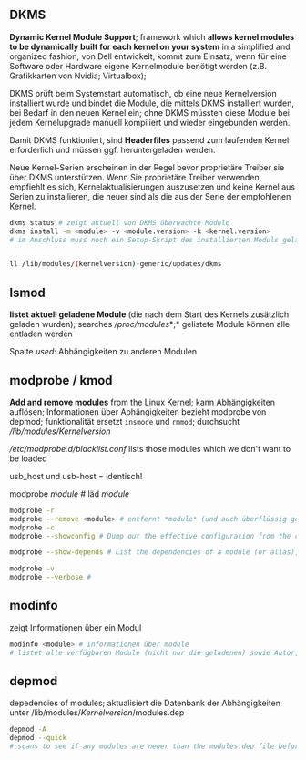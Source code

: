 ## DKMS

**Dynamic Kernel Module Support**; framework which **allows kernel modules to be dynamically built for each kernel on your  system** in a simplified and organized fashion; von Dell entwickelt; kommt zum Einsatz, wenn für eine Software oder Hardware eigene Kernelmodule benötigt werden (z.B. Grafikkarten von Nvidia; Virtualbox); 

DKMS prüft beim Systemstart automatisch, ob eine neue Kernelversion installiert wurde und bindet die Module, die mittels DKMS installiert wurden, bei Bedarf in den neuen Kernel ein; ohne DKMS müssten diese Module bei jedem Kernelupgrade manuell kompiliert und wieder eingebunden werden.

Damit DKMS funktioniert, sind **Headerfiles** passend zum laufenden Kernel erforderlich und müssen ggf. heruntergeladen werden.

Neue Kernel-Serien erscheinen in der Regel bevor proprietäre Treiber sie über DKMS unterstützen. Wenn Sie proprietäre Treiber verwenden, empfiehlt es sich, Kernelaktualisierungen auszusetzen und keine Kernel aus Serien zu installieren, die neuer sind als die aus der Serie der empfohlenen Kernel.

```sh
dkms status # zeigt aktuell von DKMS überwachte Module
dkms install -m <module> -v <module.version> -k <kernel.version> 
# im Anschluss muss noch ein Setup-Skript des installierten Moduls geladen werden.


ll /lib/modules/(kernelversion)-generic/updates/dkms
```

## lsmod

**listet aktuell geladene Module** (die nach dem Start des Kernels zusätzlich geladen wurden); 
searches */proc/modules**;* gelistete Module können alle entladen werden

Spalte *used*: Abhängigkeiten zu anderen Modulen

## modprobe / kmod

**Add and remove modules** from the Linux Kernel; kann Abhängigkeiten auflösen; Informationen über Abhängigkeiten bezieht modprobe von depmod; funktionalität ersetzt `insmode` und `rmmod`; durchsucht */lib/modules/Kernelversion*

*/etc/modprobe.d/blacklist.conf* 
lists those modules which we don't want to be loaded

usb_host und usb-host = identisch!

modprobe *module* # läd *module*

```sh
modprobe -r
modprobe --remove <module> # entfernt *module* (und auch überflüssig gewordene andere)
modprobe -c
modprobe --showconfig # Dump out the effective configuration from the config directory and exit.

modprobe --show-depends # List the dependencies of a module (or alias), including the module itself. This produces a (possibly empty) set of module filenames, one per line, each starting with "insmod" and is typically used by distributions to determine which modules to include when generating initrd/initramfs images.

modprobe -v
modprobe --verbose #
```

## modinfo

zeigt Informationen über ein Modul

```sh
modinfo <module> # Informationen über module
# listet alle verfügbaren Module (nicht nur die geladenen) sowie Autor, Abhängigkeiten
```

## depmod

depedencies of modules; aktualisiert die Datenbank der Abhängigkeiten unter /lib/modules/*Kernelversion*/modules.dep

```sh
depmod -A
depmod --quick 
# scans to see if any modules are newer than the modules.dep file before any work is done:  if not, it silently exits rather than regenerating the files
```